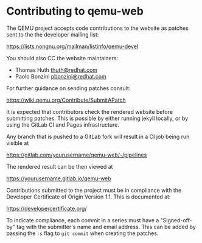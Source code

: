 # Contributing to qemu-web

The QEMU project accepts code contributions to the website as patches sent to
the the developer mailing list:

https://lists.nongnu.org/mailman/listinfo/qemu-devel

You should also CC the website maintainers:

* Thomas Huth <thuth@redhat.com>
* Paolo Bonzini <pbonzini@redhat.com>

For further guidance on sending patches consult:

https://wiki.qemu.org/Contribute/SubmitAPatch

It is expected that contributors check the rendered website before submitting
patches. This is possible by either running jekyll locally, or by using the
GitLab CI and Pages infrastructure.

Any branch that is pushed to a GitLab fork will result in a CI job being run
visible at

https://gitlab.com/yourusername/qemu-web/-/pipelines

The rendered result can be then viewed at

https://yourusername.gitlab.io/qemu-web

Contributions submitted to the project must be in compliance with the
Developer Certificate of Origin Version 1.1. This is documented at:

https://developercertificate.org/

To indicate compliance, each commit in a series must have a "Signed-off-by"
tag with the submitter's name and email address. This can be added by passing
the ``-s`` flag to ``git commit`` when creating the patches.
